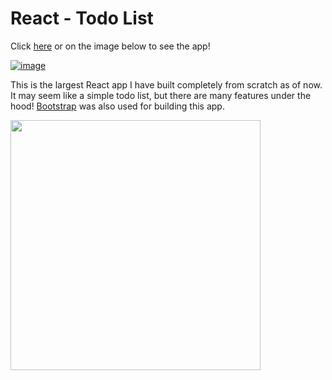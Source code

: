 # React - Todo List

Click [here](https://edmond-luu.github.io/react-todo-list) or on the image below to see the app!

[![image](https://user-images.githubusercontent.com/26613209/186229528-06444a1c-a269-4c60-a4d6-3be80baf54a3.png)](https://edmond-luu.github.io/react-todo-list/)

This is the largest React app I have built completely from scratch as of now. It may seem like a simple todo list, but there are many features under the hood! [Bootstrap](https://getbootstrap.com/) was also used for building this app. 

<img src="https://user-images.githubusercontent.com/26613209/186230544-3b893876-f0a3-474f-828f-5951783b2705.png" width="400"/>
